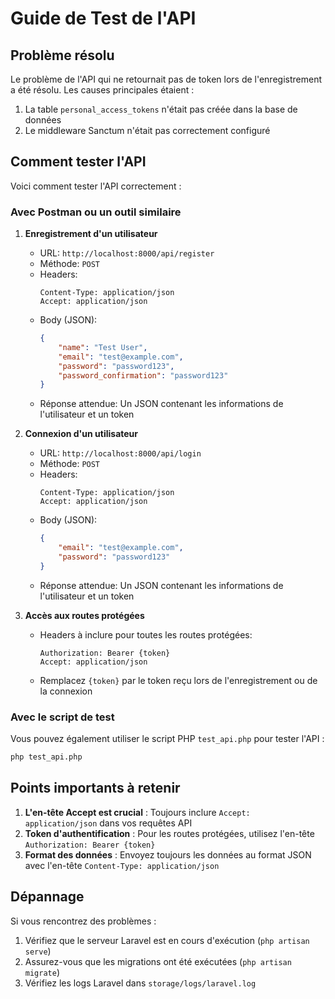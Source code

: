 # Guide de Test de l'API

## Problème résolu

Le problème de l'API qui ne retournait pas de token lors de l'enregistrement a été résolu. Les causes principales étaient :

1. La table `personal_access_tokens` n'était pas créée dans la base de données
2. Le middleware Sanctum n'était pas correctement configuré

## Comment tester l'API

Voici comment tester l'API correctement :

### Avec Postman ou un outil similaire

1. **Enregistrement d'un utilisateur**
   - URL: `http://localhost:8000/api/register`
   - Méthode: `POST`
   - Headers:
     ```
     Content-Type: application/json
     Accept: application/json
     ```
   - Body (JSON):
     ```json
     {
         "name": "Test User",
         "email": "test@example.com",
         "password": "password123",
         "password_confirmation": "password123"
     }
     ```
   - Réponse attendue: Un JSON contenant les informations de l'utilisateur et un token

2. **Connexion d'un utilisateur**
   - URL: `http://localhost:8000/api/login`
   - Méthode: `POST`
   - Headers:
     ```
     Content-Type: application/json
     Accept: application/json
     ```
   - Body (JSON):
     ```json
     {
         "email": "test@example.com",
         "password": "password123"
     }
     ```
   - Réponse attendue: Un JSON contenant les informations de l'utilisateur et un token

3. **Accès aux routes protégées**
   - Headers à inclure pour toutes les routes protégées:
     ```
     Authorization: Bearer {token}
     Accept: application/json
     ```
   - Remplacez `{token}` par le token reçu lors de l'enregistrement ou de la connexion

### Avec le script de test

Vous pouvez également utiliser le script PHP `test_api.php` pour tester l'API :

```bash
php test_api.php
```

## Points importants à retenir

1. **L'en-tête Accept est crucial** : Toujours inclure `Accept: application/json` dans vos requêtes API
2. **Token d'authentification** : Pour les routes protégées, utilisez l'en-tête `Authorization: Bearer {token}`
3. **Format des données** : Envoyez toujours les données au format JSON avec l'en-tête `Content-Type: application/json`

## Dépannage

Si vous rencontrez des problèmes :

1. Vérifiez que le serveur Laravel est en cours d'exécution (`php artisan serve`)
2. Assurez-vous que les migrations ont été exécutées (`php artisan migrate`)
3. Vérifiez les logs Laravel dans `storage/logs/laravel.log`